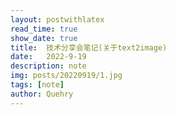 ```yaml
---
layout: postwithlatex
read_time: true
show_date: true
title:  技术分享会笔记(关于text2image)
date:   2022-9-19  
description: note
img: posts/20220919/1.jpg 
tags: [note]
author: Quehry
---
```


